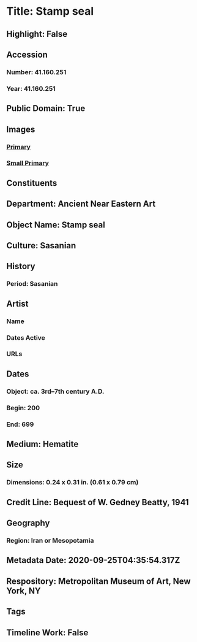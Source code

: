 # Title: Stamp seal
## Highlight: False
## Accession
### Number: 41.160.251
### Year: 41.160.251
## Public Domain: True
## Images
### [Primary](https://images.metmuseum.org/CRDImages/an/original/ss41_160_251.jpg)
### [Small Primary](https://images.metmuseum.org/CRDImages/an/web-large/ss41_160_251.jpg)
## Constituents
## Department: Ancient Near Eastern Art
## Object Name: Stamp seal
## Culture: Sasanian
## History
### Period: Sasanian
## Artist
### Name
### Dates Active
### URLs
## Dates
### Object: ca. 3rd–7th century A.D.
### Begin: 200
### End: 699
## Medium: Hematite
## Size
### Dimensions: 0.24 x 0.31 in. (0.61 x 0.79 cm)
## Credit Line: Bequest of W. Gedney Beatty, 1941
## Geography
### Region: Iran or Mesopotamia
## Metadata Date: 2020-09-25T04:35:54.317Z
## Respository: Metropolitan Museum of Art, New York, NY
## Tags
## Timeline Work: False